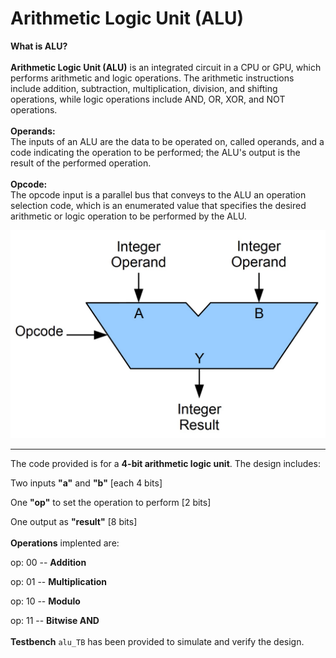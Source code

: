 # Arithmetic Logic Unit (ALU)

**What is ALU?**
\
\
**Arithmetic Logic Unit (ALU)** is an integrated circuit in a CPU or GPU, which performs arithmetic and logic operations. The arithmetic instructions include addition, subtraction, multiplication, division, and shifting operations, while logic operations include AND, OR, XOR, and NOT operations.
\
\
**Operands:**
\
The inputs of an ALU are the data to be operated on, called operands, and a code indicating the operation to be performed; the ALU's output is the result of the performed operation.
\
\
**Opcode:**
\
The opcode input is a parallel bus that conveys to the ALU an operation selection code, which is an enumerated value that specifies the desired arithmetic or logic operation to be performed by the ALU. 


<img src="ALUBlock.jpg" width=600>

---------------------------------------------------------------------

The code provided is for a **4-bit arithmetic logic unit**.
The design includes:


Two inputs **"a"** and **"b"** [each 4 bits]

One **"op"** to set the operation to perform [2 bits]

One output as **"result"** [8 bits]
\
\
**Operations** implented are:


op: 00 -- **Addition**


op: 01 -- **Multiplication** 


op: 10 -- **Modulo**


op: 11 -- **Bitwise AND**
\
\
**Testbench** `alu_TB` has been provided to simulate and verify the design. 

